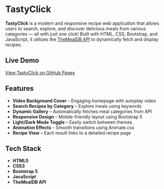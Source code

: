 # TastyClick

**TastyClick** is a modern and responsive recipe web application that allows users to search, explore, and discover delicious meals from various categories — all with just one click! Built with HTML, CSS, Bootstrap, and JavaScript, it utilizes the [TheMealDB API](https://www.themealdb.com/api.php) to dynamically fetch and display recipes.

## Live Demo
[View TastyClick on GitHub Pages](https://binibiningjenna.github.io/tasty-click/)

## Features

- **Video Background Cover** – Engaging homepage with autoplay video
- **Search Recipes by Category** – Explore meals using keywords
- **Dynamic Gallery** – Automatically fetches meal categories from API
- **Responsive Design** – Mobile-friendly layout using Bootstrap 5
- **Light/Dark Mode Toggle** – Easily switch between themes
- **Animation Effects** – Smooth transitions using Animate.css
- **Recipe View** – Each result links to a detailed recipe page

## Tech Stack

- **HTML5** 
- **CSS3**
- **Bootstrap 5**
- **JavaScript**
- **TheMealDB API**


